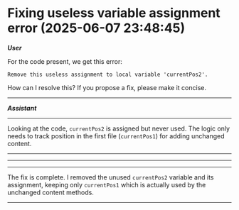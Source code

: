 <!-- Generated by SpecStory -->

# Fixing useless variable assignment error (2025-06-07 23:48:45)

_**User**_

For the code present, we get this error:
```
Remove this useless assignment to local variable 'currentPos2'.
```
How can I resolve this? If you propose a fix, please make it concise.

---

_**Assistant**_



---

Looking at the code, `currentPos2` is assigned but never used. The logic only needs to track position in the first file (`currentPos1`) for adding unchanged content.

---



---



---

The fix is complete. I removed the unused `currentPos2` variable and its assignment, keeping only `currentPos1` which is actually used by the unchanged content methods.

---

